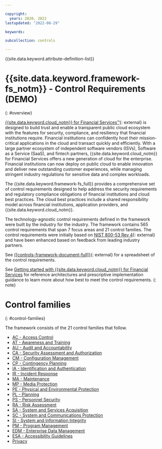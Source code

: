 ```yaml
---

copyright:
  years: 2020, 2022
lastupdated: "2022-08-29"

keywords: 

subcollection: controls

---
```


{{site.data.keyword.attribute-definition-list}}


#  {{site.data.keyword.framework-fs_notm}} - Control Requirements (DEMO)
{: #overview}

[{{site.data.keyword.cloud_notm}} for Financial Services™](https://www.ibm.com/cloud/financial-services){: external} is designed to build trust and enable a transparent public cloud ecosystem with the features for security, compliance, and resiliency that financial institutions require. Financial institutions can confidently host their mission-critical applications in the cloud and transact quickly and efficiently. With a large partner ecosystem of independent software vendors (ISVs), Software as a Service (SaaS), and fintech partners, {{site.data.keyword.cloud_notm}} for Financial Services offers a new generation of cloud for the enterprise. Financial institutions can now deploy on public cloud to enable innovation and deliver new outstanding customer experiences, while managing stringent industry regulations for sensitive data and complex workloads.

The {{site.data.keyword.framework-fs_full}} provides a comprehensive set of control requirements designed to help address the security requirements and regulatory compliance obligations of financial institutions and cloud best practices. The cloud best practices include a shared responsibility model across financial institutions, application providers, and {{site.data.keyword.cloud_notm}}.

The technology-agnostic control requirements defined in the framework were built by the industry for the industry. The framework contains 565 control requirements that span 7 focus areas and 21 control families. The control requirements were initially based on [NIST 800-53 Rev 4](https://csrc.nist.gov/Projects/risk-management/sp800-53-controls/release-search#!/800-53?version=4.0){: external} and have been enhanced based on feedback from leading industry partners.

See [{[controls-framework-document-full]}](https://cloud.ibm.com/media/docs/downloads/framework-financial-services/IBM_Cloud_Framework_for_Financial_Services_-_Control_Requirements_v1.1.0.xlsx){: external} for a spreadsheet of the control requirements.

See [Getting started with {{site.data.keyword.cloud_notm}} for Financial Services]() for reference architectures and prescriptive implementation guidance to learn more about how best to meet the control requirements.
{: note}

# Control families
{: #control-families}

The framework consists of the 21 control families that follow.

- [AC - Access Control](/docs/controls?topic=controls-ac-overview)
- [AT - Awareness and Training](/docs/controls?topic=controls-at-overview)
- [AU - Audit and Accountability](/docs/controls?topic=controls-au-overview)
- [CA - Security Assessment and Authorization](/docs/controls?topic=controls-ca-overview)
- [CM - Configuration Management](/docs/controls?topic=controls-cm-overview)
- [CP - Contingency Planning](/docs/controls?topic=controls-cp-overview)
- [IA - Identification and Authentication](/docs/controls?topic=controls-ia-overview)
- [IR - Incident Response](/docs/controls?topic=controls-ir-overview)
- [MA - Maintenance](/docs/controls?topic=controls-ma-overview)
- [MP - Media Protection](/docs/controls?topic=controls-mp-overview)
- [PE - Physical and Environmental Protection](/docs/controls?topic=controls-pe-overview)
- [PL - Planning](/docs/controls?topic=controls-pl-overview)
- [PS - Personnel Security](/docs/controls?topic=controls-ps-overview)
- [RA - Risk Assessment](/docs/controls?topic=controls-ra-overview)
- [SA - System and Services Acquisition](/docs/controls?topic=controls-sa-overview)
- [SC - System and Communications Protection](/docs/controls?topic=controls-sc-overview)
- [SI - System and Information Integrity](/docs/controls?topic=controls-si-overview)
- [PM - Program Management](/docs/controls?topic=controls-pm-overview)
- [EDM - Enterprise Data Management](/docs/controls?topic=controls-edm-overview)
- [ESA - Accessibility Guidelines](/docs/controls?topic=controls-esa-overview)
- [Privacy](/docs/controls?topic=controls-privacy-overview)
